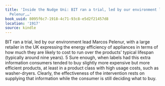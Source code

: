 ```yaml
---
title: 'Inside the Nudge Uni: BIT ran a trial, led by our environment lead Marcos
  Pelenur,…'
book_uuid: 8095f6c7-1918-4c71-93c8-e5d2f21457d8
location: '1917'
source: kindle
---
```


BIT ran a trial, led by our environment lead Marcos Pelenur, with a large retailer in the UK expressing the energy efficiency of appliances in terms of how much they are likely to cost to run over the products’ typical lifespan (typically around nine years). 5 Sure enough, when labels had this extra information consumers tended to buy slightly more expensive but more efficient products, at least in a product class with high usage costs, such as washer-dryers. Clearly, the effectiveness of the intervention rests on supplying that information while the consumer is still deciding what to buy.